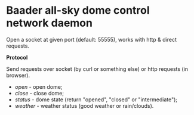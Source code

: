 Baader all-sky dome control network daemon
==================

Open a socket at given port (default: 55555), works with http & direct requests.

**Protocol**

Send requests over socket (by curl or something else) or http requests (in browser).

* *open*    - open dome;
* *close*   - close dome;
* *status*  - dome state (return "opened", "closed" or "intermediate");
* *weather* - weather status (good weather or rain/clouds).
